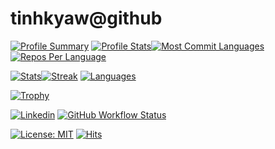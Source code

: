 # tinhkyaw@github

[![Profile Summary](https://github-profile-summary-cards.vercel.app/api/cards/profile-details?username=tinhkyaw&theme=solarized_dark)](https://github.com/tinhkyaw)
[![Profile Stats](https://github-profile-summary-cards.vercel.app/api/cards/stats?username=tinhkyaw&theme=solarized_dark)](https://github.com/tinhkyaw)[![Most Commit Languages](https://github-profile-summary-cards.vercel.app/api/cards/most-commit-language?username=tinhkyaw&theme=solarized_dark)](https://github.com/tinhkyaw)[![Repos Per Language](https://github-profile-summary-cards.vercel.app/api/cards/repos-per-language?username=tinhkyaw&theme=solarized_dark)](https://github.com/tinhkyaw)

[![Stats](https://github-readme-stats.vercel.app/api?username=tinhkyaw&show_icons=true&theme=solarized-dark)](https://github.com/tinhkyaw)[![Streak](https://github-readme-streak-stats.herokuapp.com/?user=tinhkyaw&theme=solarized-dark)](https://github.com/tinhkyaw)
[![Languages](https://github-readme-stats.vercel.app/api/top-langs/?username=tinhkyaw&layout=compact&theme=solarized-dark)](https://github.com/tinhkyaw)

[![Trophy](https://github-profile-trophy.vercel.app/?username=tinhkyaw&theme=gruvbox&no-frame=true)](https://github.com/tinhkyaw/tinhkyaw)

[![Linkedin](https://img.shields.io/badge/tinhkyaw-0077B5?style=for-the-badge&logo=linkedin&link=https://www.linkedin.com/in/tinhkyaw/)](https://www.linkedin.com/in/tinhkyaw/) [![GitHub Workflow Status](https://img.shields.io/github/workflow/status/tinhkyaw/tinhkyaw/pages%20build%20and%20deployment?logo=github&style=for-the-badge)](https://github.com/tinhkyaw)

[![License: MIT](https://img.shields.io/badge/License-MIT-blue.svg)](https://opensource.org/licenses/MIT) [![Hits](https://hits.seeyoufarm.com/api/count/incr/badge.svg?url=https%3A%2F%2Fgithub.com%2Ftinhkyaw%2Ftinhkyaw.github.io&count_bg=%2379C83D&title_bg=%23555555&icon=github.svg&icon_color=%23E7E7E7&title=hits&edge_flat=false)](https://github.com/tinhkyaw/tinhkyaw.github.io)
